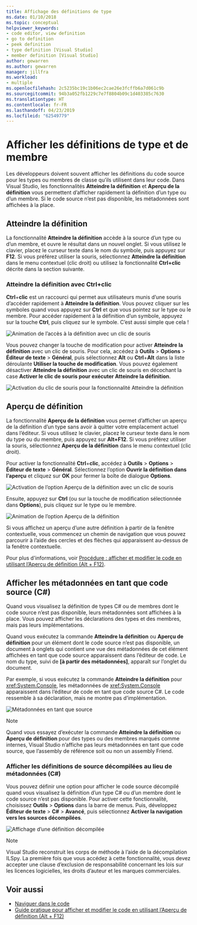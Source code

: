 ```yaml
---
title: Affichage des définitions de type
ms.date: 01/10/2018
ms.topic: conceptual
helpviewer_keywords:
- code editor, view definition
- go to definition
- peek definition
- type definition [Visual Studio]
- member definition [Visual Studio]
author: gewarren
ms.author: gewarren
manager: jillfra
ms.workload:
- multiple
ms.openlocfilehash: 2c5235bc19c1b06ec2cae26e3fcffb6a7d061c9b
ms.sourcegitcommit: 94b3a052fb1229c7e7f8804b09c1d403385c7630
ms.translationtype: HT
ms.contentlocale: fr-FR
ms.lasthandoff: 04/23/2019
ms.locfileid: "62549779"
---
```

# <a name="view-type-and-member-definitions"></a>Afficher les définitions de type et de membre

Les développeurs doivent souvent afficher les définitions du code source pour les types ou membres de classe qu’ils utilisent dans leur code. Dans Visual Studio, les fonctionnalités **Atteindre la définition** et **Aperçu de la définition** vous permettent d’afficher rapidement la définition d’un type ou d’un membre. Si le code source n’est pas disponible, les métadonnées sont affichées à la place.

## <a name="go-to-definition"></a>Atteindre la définition

La fonctionnalité **Atteindre la définition** accède à la source d’un type ou d’un membre, et ouvre le résultat dans un nouvel onglet. Si vous utilisez le clavier, placez le curseur texte dans le nom du symbole, puis appuyez sur **F12**. Si vous préférez utiliser la souris, sélectionnez **Atteindre la définition** dans le menu contextuel (clic droit) ou utilisez la fonctionnalité **Ctrl+clic** décrite dans la section suivante.

### <a name="ctrl-click-go-to-definition"></a>Atteindre la définition avec Ctrl+clic

**Ctrl**+**clic** est un raccourci qui permet aux utilisateurs munis d’une souris d’accéder rapidement à **Atteindre la définition**. Vous pouvez cliquer sur les symboles quand vous appuyez sur **Ctrl** et que vous pointez sur le type ou le membre. Pour accéder rapidement à la définition d’un symbole, appuyez sur la touche **Ctrl**, puis cliquez sur le symbole. C’est aussi simple que cela !

![Animation de l’accès à la définition avec un clic de souris](../ide/media/click_gotodef.gif)

Vous pouvez changer la touche de modification pour activer **Atteindre la définition** avec un clic de souris. Pour cela, accédez à **Outils** > **Options** > **Éditeur de texte** > **Général**, puis sélectionnez **Alt** ou **Ctrl**+**Alt** dans la liste déroulante **Utiliser la touche de modification**. Vous pouvez également désactiver **Atteindre la définition** avec un clic de souris en décochant la case **Activer le clic de souris pour exécuter Atteindre la définition**.

![Activation du clic de souris pour la fonctionnalité Atteindre la définition](../ide/media/editor_options_mouse_click_gotodef.png)

## <a name="peek-definition"></a>Aperçu de définition

La fonctionnalité **Aperçu de la définition** vous permet d’afficher un aperçu de la définition d’un type sans avoir à quitter votre emplacement actuel dans l’éditeur. Si vous utilisez le clavier, placez le curseur texte dans le nom du type ou du membre, puis appuyez sur **Alt+F12**. Si vous préférez utiliser la souris, sélectionnez **Aperçu de la définition** dans le menu contextuel (clic droit).

Pour activer la fonctionnalité **Ctrl**+**clic**, accédez à **Outils** > **Options** > **Éditeur de texte** > **Général**. Sélectionnez l’option **Ouvrir la définition dans l’aperçu** et cliquez sur **OK** pour fermer la boîte de dialogue **Options**.

![Activation de l’option Aperçu de la définition avec un clic de souris](../ide/media/editor_options_peek_view.png)

Ensuite, appuyez sur **Ctrl** (ou sur la touche de modification sélectionnée dans **Options**), puis cliquez sur le type ou le membre.

![Animation de l’option Aperçu de la définition](../ide/media/peek_definition.gif)

Si vous affichez un aperçu d’une autre définition à partir de la fenêtre contextuelle, vous commencez un chemin de navigation que vous pouvez parcourir à l’aide des cercles et des flèches qui apparaissent au-dessus de la fenêtre contextuelle.

Pour plus d'informations, voir [Procédure : afficher et modifier le code en utilisant l’Aperçu de définition (Alt + F12)](how-to-view-and-edit-code-by-using-peek-definition-alt-plus-f12.md).

## <a name="view-metadata-as-source-code-c"></a>Afficher les métadonnées en tant que code source (C#)

Quand vous visualisez la définition de types C# ou de membres dont le code source n’est pas disponible, leurs métadonnées sont affichées à la place. Vous pouvez afficher les déclarations des types et des membres, mais pas leurs implémentations.

Quand vous exécutez la commande **Atteindre la définition** ou **Aperçu de définition** pour un élément dont le code source n’est pas disponible, un document à onglets qui contient une vue des métadonnées de cet élément affichées en tant que code source apparaissent dans l’éditeur de code. Le nom du type, suivi de **[à partir des métadonnées]**, apparaît sur l’onglet du document.

Par exemple, si vous exécutez la commande **Atteindre la définition** pour <xref:System.Console>, les métadonnées de <xref:System.Console> apparaissent dans l’éditeur de code en tant que code source C#. Le code ressemble à sa déclaration, mais ne montre pas d’implémentation.

![Métadonnées en tant que source](../ide/media/metadatasource.png)

> [!NOTE]
> Quand vous essayez d’exécuter la commande **Atteindre la définition** ou **Aperçu de définition** pour des types ou des membres marqués comme internes, Visual Studio n’affiche pas leurs métadonnées en tant que code source, que l’assembly de référence soit ou non un assembly Friend.

### <a name="view-decompiled-source-definitions-instead-of-metadata-c"></a>Afficher les définitions de source décompilées au lieu de métadonnées (C#)

Vous pouvez définir une option pour afficher le code source décompilé quand vous visualisez la définition d’un type C# ou d’un membre dont le code source n’est pas disponible. Pour activer cette fonctionnalité, choisissez **Outils** > **Options** dans la barre de menus. Puis, développez **Éditeur de texte** > **C#** > **Avancé**, puis sélectionnez **Activer la navigation vers les sources décompilées**.

![Affichage d’une définition décompilée](media/go-to-definition-decompiled-sources.png)

> [!NOTE]
> Visual Studio reconstruit les corps de méthode à l’aide de la décompilation ILSpy. La première fois que vous accédez à cette fonctionnalité, vous devez accepter une clause d’exclusion de responsabilité concernant les lois sur les licences logicielles, les droits d’auteur et les marques commerciales.

## <a name="see-also"></a>Voir aussi

- [Naviguer dans le code](../ide/navigating-code.md)
- [Guide pratique pour afficher et modifier le code en utilisant l’Aperçu de définition (Alt + F12)](how-to-view-and-edit-code-by-using-peek-definition-alt-plus-f12.md)